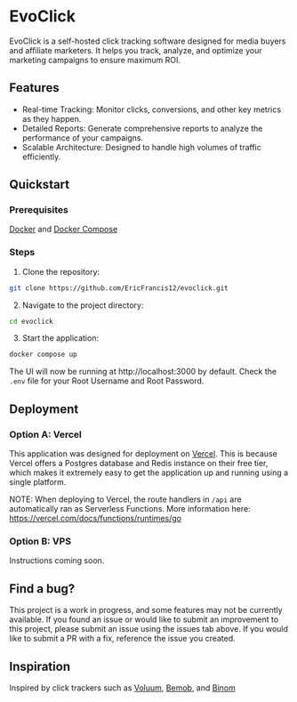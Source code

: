 # EvoClick

EvoClick is a self-hosted click tracking software designed for media buyers and affiliate marketers. It helps you track, analyze, and optimize your marketing campaigns to ensure maximum ROI.


## Features
- Real-time Tracking: Monitor clicks, conversions, and other key metrics as they happen.
- Detailed Reports: Generate comprehensive reports to analyze the performance of your campaigns.
- Scalable Architecture: Designed to handle high volumes of traffic efficiently.


## Quickstart

### Prerequisites
[Docker](https://docs.docker.com/engine/install) and [Docker Compose](https://docs.docker.com/compose/install)

### Steps
1. Clone the repository:
   
```bash
git clone https://github.com/EricFrancis12/evoclick.git
```

2. Navigate to the project directory:
   
```bash
cd evoclick
```

3. Start the application:
 
```bash
docker compose up
```

The UI will now be running at http://localhost:3000 by default. Check the `.env` file for your Root Username and Root Password.


## Deployment

### Option A: Vercel
This application was designed for deployment on [Vercel](https://vercel.com). This is because Vercel offers a Postgres database and Redis instance on their free tier, which makes it extremely easy to get the application up and running using a single platform.

NOTE: When deploying to Vercel, the route handlers in `/api` are automatically ran as Serverless Functions. More information here: https://vercel.com/docs/functions/runtimes/go

### Option B: VPS
Instructions coming soon.


## Find a bug?
This project is a work in progress, and some features may not be currently available. If you found an issue or would like to submit an improvement to this project, please submit an issue using the issues tab above. If you would like to submit a PR with a fix, reference the issue you created.

## Inspiration
Inspired by click trackers such as [Voluum](https://voluum.com), [Bemob](https://bemob.com), and [Binom](https://binom.org)
